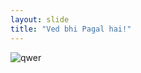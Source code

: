 ```yaml
---
layout: slide
title: "Ved bhi Pagal hai!"
---
```


![qwer](Bittu27/github-slideshow/blob/master/_posts/IMG-20200912-WA0017.jpg)
